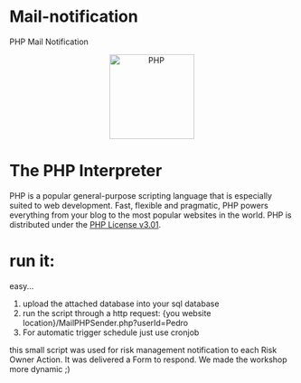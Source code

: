 # Mail-notification
PHP Mail Notification

<div align="center">
    <a href="https://php.net">
        <img
            alt="PHP"
            src="https://www.php.net/images/logos/new-php-logo.svg"
            width="150">
    </a>
</div>

# The PHP Interpreter

PHP is a popular general-purpose scripting language that is especially suited to
web development. Fast, flexible and pragmatic, PHP powers everything from your
blog to the most popular websites in the world. PHP is distributed under the
[PHP License v3.01](LICENSE).

# run it:

easy...
1) upload the attached database into your sql database
2) run the script through a http request:
{you website location}/MailPHPSender.php?userId=Pedro
3) For automatic trigger schedule just use cronjob

this small script was used for risk management notification to each Risk Owner Action. It was delivered a Form to respond. We made the workshop more dynamic ;)
